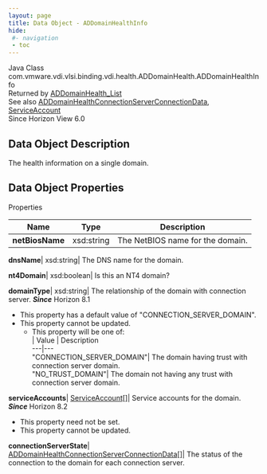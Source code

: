 ```yaml
---
layout: page
title: Data Object - ADDomainHealthInfo
hide:
 #- navigation
 - toc
---
```






Java Class
    com.vmware.vdi.vlsi.binding.vdi.health.ADDomainHealth.ADDomainHealthInfo  
Returned by
     [ADDomainHealth_List](vdi.health.ADDomainHealth.md#list)  
See also
     [ADDomainHealthConnectionServerConnectionData](vdi.health.ADDomainHealth.ConnectionServerConnectionData.md), [ServiceAccount](vdi.health.ADDomainHealth.ServiceAccount.md)  
Since 
    Horizon View 6.0

## Data Object Description 

The health information on a single domain. 

## Data Object Properties

Properties

Name |  Type |  Description   
---|---|---  
**netBiosName**|  xsd:string|  The NetBIOS name for the domain.   
  
**dnsName**|  xsd:string|  The DNS name for the domain.   
  
**nt4Domain**|  xsd:boolean|  Is this an NT4 domain?   
  
**domainType**|  xsd:string|  The relationship of the domain with connection server.  **_Since_** Horizon 8.1  


  * This property has a default value of "CONNECTION_SERVER_DOMAIN".
* This property cannot be updated.
  * This property will be one of:  
|  Value |  Description   
---|---  
"CONNECTION_SERVER_DOMAIN"| The domain having trust with connection server domain.  
"NO_TRUST_DOMAIN"| The domain not having any trust with connection server domain.  

  
**serviceAccounts**| [ServiceAccount[]](vdi.health.ADDomainHealth.ServiceAccount.md)|  Service accounts for the domain.  **_Since_** Horizon 8.2  


* This property need not be set.
* This property cannot be updated.

  
**connectionServerState**| [ADDomainHealthConnectionServerConnectionData[]](vdi.health.ADDomainHealth.ConnectionServerConnectionData.md)|  The status of the connection to the domain for each connection server.   
  
  
  
   
  
  

